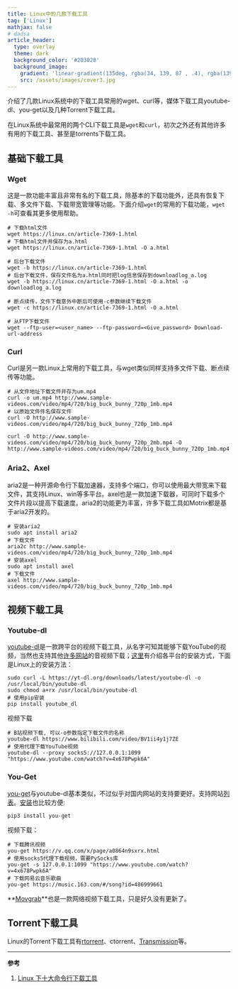 ```yaml
---
title: Linux中的几款下载工具
tag: ['Linux']
mathjax: false
# dadsa
article_header:
  type: overlay
  theme: dark
  background_color: '#203028'
  background_image:
    gradient: 'linear-gradient(135deg, rgba(34, 139, 87 , .4), rgba(139, 34, 139, .4))'
    src: /assets/images/cover3.jpg
---
```


介绍了几款Linux系统中的下载工具常用的wget、curl等，媒体下载工具youtube-dl、you-get以及几种Torrent下载工具。

<!--more-->
在Linux系统中最常用的两个CLI下载工具是`wget`和`curl`，初次之外还有其他许多有用的下载工具、甚至是torrents下载工具。

## 基础下载工具
### Wget

这是一款功能丰富且非常有名的下载工具，除基本的下载功能外，还具有恢复下载、多文件下载、下载带宽管理等功能。下面介绍`wget`的常用的下载功能，`wget -h`可查看其更多使用帮助。
```shell
# 下载html文件
wget https://linux.cn/article-7369-1.html
# 下载html文件并保存为a.html
wget https://linux.cn/article-7369-1.html -O a.html

# 后台下载文件
wget -b https://linux.cn/article-7369-1.html 
# 后台下载文件，保存文件名为a.html同时把log信息保存到downloadlog_a.log
wget -b https://linux.cn/article-7369-1.html -O a.html -o downloadlog_a.log

# 断点续传，文件下载意外中断后可使用-c参数继续下载文件
wget -c https://linux.cn/article-7369-1.html -O a.html

# 从FTP下载文件
wget --ftp-user=<user_name> --ftp-password=<Give_password> Download-url-address 
```

###  Curl

Curl是另一款Linux上常用的下载工具，与wget类似同样支持多文件下载、断点续传等功能。
```shell
# 从文件地址下载文件并存为um.mp4
curl -o um.mp4 http://www.sample-videos.com/video/mp4/720/big_buck_bunny_720p_1mb.mp4
# 以原始文件件名保存文件
curl -O http://www.sample-videos.com/video/mp4/720/big_buck_bunny_720p_1mb.mp4 

curl -O http://www.sample-videos.com/video/mp4/720/big_buck_bunny_720p_2mb.mp4 -O http://www.sample-videos.com/video/mp4/720/big_buck_bunny_720p_1mb.mp4
```

### Aria2、Axel

aria2是一种开源命令行下载加速器，支持多个端口，你可以使用最大带宽来下载文件，其支持Linux、win等多平台。axel也是一款加速下载器，可同时下载多个文件片段以提高下载速度。aria2的功能更为丰富，许多下载工具如Motrix都是基于aria2开发的。

```shell
# 安装aria2
sudo apt install aria2
# 下载文件
aria2c http://www.sample-videos.com/video/mp4/720/big_buck_bunny_720p_1mb.mp4 
# 安装axel
sudo apt install axel
# 下载文件
axel http://www.sample-videos.com/video/mp4/720/big_buck_bunny_720p_1mb.mp4
```

## 视频下载工具

### Youtube-dl

[youtube-dl](https://ytdl-org.github.io/youtube-dl/index.html)是一款跨平台的视频下载工具，从名字可知其能够下载YouTube的视频，当然也支持其他[许多网站](https://github.com/ytdl-org/youtube-dl/tree/master/youtube_dl/extractor)的音视频下载；[这里](https://github.com/ytdl-org/youtube-dl/blob/master/README.md#installation)有介绍各平台的安装方式，下面是Linux上的安装方法：

```shell
sudo curl -L https://yt-dl.org/downloads/latest/youtube-dl -o /usr/local/bin/youtube-dl
sudo chmod a+rx /usr/local/bin/youtube-dl
# 使用pip安装
pip install youtube_dl
```

视频下载

```shell
# B站视频下载, 可以-o参数指定下载文件的名称
youtube-dl https://www.bilibili.com/video/BV1ii4y1j7ZE
# 使用代理下载YouTube视频
youtube-dl --proxy socks5://127.0.0.1:1099 "https://www.youtube.com/watch?v=4x678Pwpk6A"
```

### You-Get

[you-get](https://github.com/soimort/you-get)与youtube-dl基本类似，不过似乎对国内网站的支持要更好。支持网站[列表](https://you-get.org/#supported-sites)。[安装](https://github.com/soimort/you-get#installation)也比较方便:

```shell
pip3 install you-get
```

视频下载：

```shell
# 下载腾讯视频
you-get https://v.qq.com/x/page/a0864n9sxrx.html
# 使用socks5代理下载视频，需要PySocks库
you-get -s 127.0.0.1:1099 "https://www.youtube.com/watch?v=4x678Pwpk6A"
# 下载网易云音乐歌曲
you-get https://music.163.com/#/song?id=486999661
```
**[Movgrab](https://github.com/ColumPaget/Movgrab)**也是一款网络视频下载工具，只是好久没有更新了。

## Torrent下载工具
Linux的Torrent下载工具有[rtorrent](https://github.com/rakshasa/rtorrent)、ctorrent、[Transmission](https://transmissionbt.com/)等。

---

**参考**

1. [Linux 下十大命令行下载工具](https://linux.cn/article-7369-1.html)
